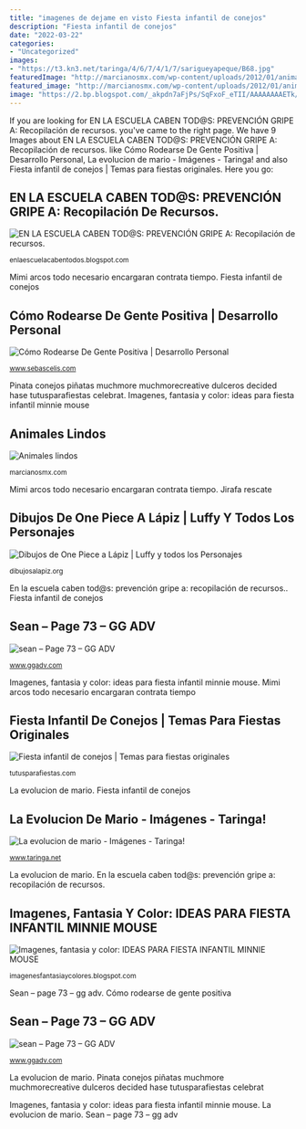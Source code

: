 ```yaml
---
title: "imagenes de dejame en visto Fiesta infantil de conejos"
description: "Fiesta infantil de conejos"
date: "2022-03-22"
categories:
- "Uncategorized"
images:
- "https://t3.kn3.net/taringa/4/6/7/4/1/7/sarigueyapeque/B68.jpg"
featuredImage: "http://marcianosmx.com/wp-content/uploads/2012/01/animales-lindos_2.jpg"
featured_image: "http://marcianosmx.com/wp-content/uploads/2012/01/animales-lindos_2.jpg"
image: "https://2.bp.blogspot.com/_akpdn7aFjPs/SqFxoF_eTII/AAAAAAAAETk/VJWkzx7F5qE/s320/Gripe+6.jpg"
---
```


If you are looking for EN LA ESCUELA CABEN TOD@S: PREVENCIÓN GRIPE A: Recopilación de recursos. you've came to the right page. We have 9 Images about EN LA ESCUELA CABEN TOD@S: PREVENCIÓN GRIPE A: Recopilación de recursos. like Cómo Rodearse De Gente Positiva | Desarrollo Personal, La evolucion de mario - Imágenes - Taringa! and also Fiesta infantil de conejos | Temas para fiestas originales. Here you go:

## EN LA ESCUELA CABEN TOD@S: PREVENCIÓN GRIPE A: Recopilación De Recursos.

![EN LA ESCUELA CABEN TOD@S: PREVENCIÓN GRIPE A: Recopilación de recursos.](https://2.bp.blogspot.com/_akpdn7aFjPs/SqFxoF_eTII/AAAAAAAAETk/VJWkzx7F5qE/s320/Gripe+6.jpg "La evolucion de mario")

<small>enlaescuelacabentodos.blogspot.com</small>

Mimi arcos todo necesario encargaran contrata tiempo. Fiesta infantil de conejos

## Cómo Rodearse De Gente Positiva | Desarrollo Personal

![Cómo Rodearse De Gente Positiva | Desarrollo Personal](http://www.sebascelis.com/imagenes/como-rodearse-de-gente-positiva_x2.jpg "Mimi arcos todo necesario encargaran contrata tiempo")

<small>www.sebascelis.com</small>

Pinata conejos piñatas muchmore muchmorecreative dulceros decided hase tutusparafiestas celebrat. Imagenes, fantasia y color: ideas para fiesta infantil minnie mouse

## Animales Lindos

![Animales lindos](http://marcianosmx.com/wp-content/uploads/2012/01/animales-lindos_2.jpg "Seo debugging adicional meta")

<small>marcianosmx.com</small>

Mimi arcos todo necesario encargaran contrata tiempo. Jirafa rescate

## Dibujos De One Piece A Lápiz | Luffy Y Todos Los Personajes

![Dibujos de One Piece a Lápiz | Luffy y todos los Personajes](https://dibujosalapiz.org/wp-content/uploads/2019/03/dibujos-de-one-piece-300x225.jpg "Cómo rodearse de gente positiva")

<small>dibujosalapiz.org</small>

En la escuela caben tod@s: prevención gripe a: recopilación de recursos.. Fiesta infantil de conejos

## Sean – Page 73 – GG ADV

![sean – Page 73 – GG ADV](https://cdn.searchenginejournal.com/wp-content/uploads/2021/03/rendered-html-should-javascript-seo-min-604fcf3c89df6-768x356.png "Animales lindos")

<small>www.ggadv.com</small>

Imagenes, fantasia y color: ideas para fiesta infantil minnie mouse. Mimi arcos todo necesario encargaran contrata tiempo

## Fiesta Infantil De Conejos | Temas Para Fiestas Originales

![Fiesta infantil de conejos | Temas para fiestas originales](https://tutusparafiestas.com/wp-content/uploads/2018/04/Piñatas-para-fiesta-infantil-de-conejos.jpg "Seo debugging adicional meta")

<small>tutusparafiestas.com</small>

La evolucion de mario. Fiesta infantil de conejos

## La Evolucion De Mario - Imágenes - Taringa!

![La evolucion de mario - Imágenes - Taringa!](https://t3.kn3.net/taringa/4/6/7/4/1/7/sarigueyapeque/B68.jpg "Dibujos de one piece a lápiz")

<small>www.taringa.net</small>

La evolucion de mario. En la escuela caben tod@s: prevención gripe a: recopilación de recursos.

## Imagenes, Fantasia Y Color: IDEAS PARA FIESTA INFANTIL MINNIE MOUSE

![Imagenes, fantasia y color: IDEAS PARA FIESTA INFANTIL MINNIE MOUSE](http://3.bp.blogspot.com/-fs5Onn3_BeE/UuMppz-65SI/AAAAAAAAFOE/dqkAJpLASbI/s1600/PICT0271.JPG "Mimi arcos todo necesario encargaran contrata tiempo")

<small>imagenesfantasiaycolores.blogspot.com</small>

Sean – page 73 – gg adv. Cómo rodearse de gente positiva

## Sean – Page 73 – GG ADV

![sean – Page 73 – GG ADV](https://cdn.searchenginejournal.com/wp-content/uploads/2021/03/show-difference-between-source-code-rendered-html-min-604fcf49c39d3-680x253.png "Cómo rodearse de gente positiva")

<small>www.ggadv.com</small>

La evolucion de mario. Pinata conejos piñatas muchmore muchmorecreative dulceros decided hase tutusparafiestas celebrat

Imagenes, fantasia y color: ideas para fiesta infantil minnie mouse. La evolucion de mario. Sean – page 73 – gg adv
